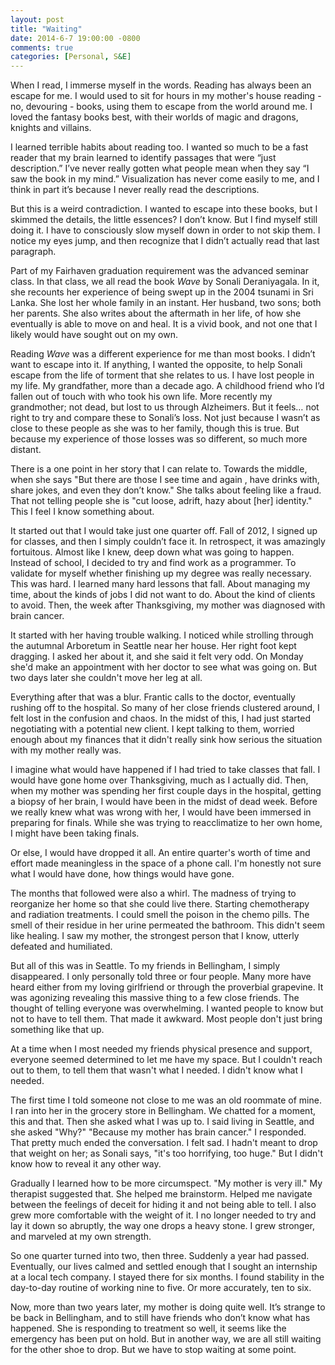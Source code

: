 ```yaml
---
layout: post
title: "Waiting"
date: 2014-6-7 19:00:00 -0800
comments: true
categories: [Personal, S&E]
---
```


When I read, I immerse myself in the words. Reading has always been
an escape for me. I would used to sit for hours in my mother's house
reading - no, devouring - books, using them to escape from the world
around me. I loved the fantasy books best, with their worlds of magic
and dragons, knights and villains.

I learned terrible habits about reading too. I wanted so much to be a
fast reader that my brain learned to identify passages that were “just
description.” I’ve never really gotten what people mean when they say
“I saw the book in my mind.” Visualization has never come easily to
me, and I think in part it’s because I never really read the
descriptions.

<!--more-->

But this is a weird contradiction. I wanted to escape into these
books, but I skimmed the details, the little essences? I don’t know.
But I find myself still doing it. I have to consciously slow myself
down in order to not skip them. I notice my eyes jump, and then
recognize that I didn’t actually read that last paragraph.

Part of my Fairhaven graduation requirement was the advanced seminar
class. In that class, we all read the book _Wave_ by Sonali
Deraniyagala. In it, she recounts her experience of being swept up in
the 2004 tsunami in Sri Lanka. She lost her whole family in an
instant. Her husband, two sons; both her parents. She also writes
about the aftermath in her life, of how she eventually is able to move
on and heal. It is a vivid book, and not one that I likely would have
sought out on my own.

Reading _Wave_ was a different experience for me than most books. I
didn’t want to escape into it. If anything, I wanted the opposite, to
help Sonali escape from the life of torment that she relates to us. I
have lost people in my life. My grandfather, more than a decade ago.
A childhood friend who I’d fallen out of touch with who took his own
life. More recently my grandmother; not dead, but lost to us through
Alzheimers. But it feels… not right to try and compare these to
Sonali’s loss. Not just because I wasn’t as close to these people as
she was to her family, though this is true. But because my experience
of those losses was so different, so much more distant.

There is a one point in her story that I can relate to. Towards the
middle, when she says "But there are those I see time and again , have
drinks with, share jokes, and even they don’t know." She talks about
feeling like a fraud. That not telling people she is "cut loose,
adrift, hazy about [her] identity." This I feel I know something
about.

It started out that I would take just one quarter off. Fall of 2012,
I signed up for classes, and then I simply couldn’t face it. In
retrospect, it was amazingly fortuitous. Almost like I knew, deep
down what was going to happen. Instead of school, I decided to try and
find work as a programmer. To validate for myself whether finishing up
my degree was really necessary. This was hard. I learned many hard
lessons that fall. About managing my time, about the kinds of jobs I
did not want to do. About the kind of clients to avoid. Then, the
week after Thanksgiving, my mother was diagnosed with brain cancer.

It started with her having trouble walking. I noticed while strolling
through the autumnal Arboretum in Seattle near her house. Her right
foot kept dragging. I asked her about it, and she said it felt very
odd. On Monday she'd make an appointment with her doctor to see what
was going on. But two days later she couldn't move her leg at all.

Everything after that was a blur. Frantic calls to the doctor,
eventually rushing off to the hospital. So many of her close friends
clustered around, I felt lost in the confusion and chaos. In the
midst of this, I had just started negotiating with a potential new
client. I kept talking to them, worried enough about my finances that
it didn't really sink how serious the situation with my mother really
was.

I imagine what would have happened if I had tried to take classes that
fall. I would have gone home over Thanksgiving, much as I actually
did. Then, when my mother was spending her first couple days in the
hospital, getting a biopsy of her brain, I would have been in the
midst of dead week. Before we really knew what was wrong with her, I
would have been immersed in preparing for finals. While she was trying
to reacclimatize to her own home, I might have been taking finals.

Or else, I would have dropped it all. An entire quarter's worth of
time and effort made meaningless in the space of a phone call. I'm
honestly not sure what I would have done, how things would have gone.

The months that followed were also a whirl. The madness of trying to
reorganize her home so that she could live there. Starting
chemotherapy and radiation treatments. I could smell the poison in the
chemo pills. The smell of their residue in her urine permeated the
bathroom. This didn't seem like healing. I saw my mother, the
strongest person that I know, utterly defeated and humiliated.

But all of this was in Seattle. To my friends in Bellingham, I simply
disappeared. I only personally told three or four people. Many more
have heard either from my loving girlfriend or through the proverbial
grapevine. It was agonizing revealing this massive thing to a few
close friends. The thought of telling everyone was overwhelming. I
wanted people to know but not to have to tell them. That made it
awkward. Most people don't just bring something like that up.

At a time when I most needed my friends physical presence and support,
everyone seemed determined to let me have my space. But I couldn't
reach out to them, to tell them that wasn't what I needed. I didn't
know what I needed.

The first time I told someone not close to me was an old roommate of
mine. I ran into her in the grocery store in Bellingham. We chatted
for a moment, this and that. Then she asked what I was up to. I said
living in Seattle, and she asked "Why?" "Because my mother has brain
cancer." I responded. That pretty much ended the conversation. I felt
sad. I hadn't meant to drop that weight on her; as Sonali says, "it's
too horrifying, too huge." But I didn't know how to reveal it any
other way.

Gradually I learned how to be more circumspect. "My mother is very
ill." My therapist suggested that. She helped me brainstorm. Helped me
navigate between the feelings of deceit for hiding it and not being
able to tell. I also grew more comfortable with the weight of it. I no
longer needed to try and lay it down so abruptly, the way one drops a
heavy stone. I grew stronger, and marveled at my own strength.

So one quarter turned into two, then three. Suddenly a year had
passed. Eventually, our lives calmed and settled enough that I sought
an internship at a local tech company. I stayed there for six months.
I found stability in the day-to-day routine of working nine to five.
Or more accurately, ten to six.

Now, more than two years later, my mother is doing quite well. It’s
strange to be back in Bellingham, and to still have friends who don’t
know what has happened. She is responding to treatment so well, it
seems like the emergency has been put on hold. But in another way, we
are all still waiting for the other shoe to drop. But we have to stop
waiting at some point.
